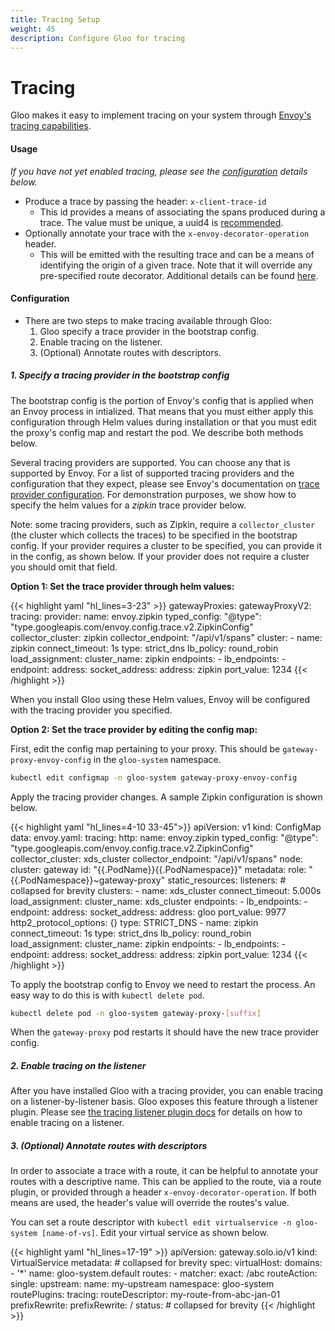 ```yaml
---
title: Tracing Setup
weight: 45
description: Configure Gloo for tracing
---
```


# Tracing

Gloo makes it easy to implement tracing on your system through [Envoy's tracing capabilities](https://www.envoyproxy.io/docs/envoy/latest/intro/arch_overview/observability/tracing.html).

#### Usage

*If you have not yet enabled tracing, please see the [configuration](#configuration) details below.*

- Produce a trace by passing the header: `x-client-trace-id`
  - This id provides a means of associating the spans produced during a trace. The value must be unique, a uuid4 is [recommended](https://www.envoyproxy.io/docs/envoy/v1.9.0/configuration/http_conn_man/headers#config-http-conn-man-headers-x-client-trace-id).
- Optionally annotate your trace with the `x-envoy-decorator-operation` header.
  - This will be emitted with the resulting trace and can be a means of identifying the origin of a given trace. Note that it will override any pre-specified route decorator. Additional details can be found [here](https://www.envoyproxy.io/docs/envoy/latest/configuration/http_filters/router_filter#config-http-filters-router-x-envoy-decorator-operation).

#### Configuration

- There are two steps to make tracing available through Gloo:
  1. Gloo specify a trace provider in the bootstrap config.
  1. Enable tracing on the listener.
  1. (Optional) Annotate routes with descriptors.

##### 1. Specify a tracing provider in the bootstrap config

The bootstrap config is the portion of Envoy's config that is applied when an Envoy process in intialized.
That means that you must either apply this configuration through Helm values during installation or that you must edit the proxy's config map and restart the pod.
We describe both methods below.

Several tracing providers are supported.
You can choose any that is supported by Envoy.
For a list of supported tracing providers and the configuration that they expect, please see Envoy's documentation on [trace provider configuration](https://www.envoyproxy.io/docs/envoy/v1.9.0/api-v2/config/trace/v2/trace.proto#config-trace-v2-tracing-http).
For demonstration purposes, we show how to specify the helm values for a *zipkin* trace provider below.

Note: some tracing providers, such as Zipkin, require a `collector_cluster` (the cluster which collects the traces) to be specified in the bootstrap config. If your provider requires a cluster to be specified, you can provide it in the config, as shown below. If your provider does not require a cluster you should omit that field. 

**Option 1: Set the trace provider through helm values:**

{{< highlight yaml "hl_lines=3-23" >}}
gatewayProxies:
  gatewayProxyV2:
    tracing:
      provider:
        name: envoy.zipkin
        typed_config:
          "@type": "type.googleapis.com/envoy.config.trace.v2.ZipkinConfig"
          collector_cluster: zipkin
          collector_endpoint: "/api/v1/spans"
      cluster:
        - name: zipkin
          connect_timeout: 1s
          type: strict_dns
          lb_policy: round_robin
          load_assignment:
            cluster_name: zipkin
            endpoints:
              - lb_endpoints:
                  - endpoint:
                      address:
                        socket_address:
                          address: zipkin
                          port_value: 1234
{{< /highlight >}}

When you install Gloo using these Helm values, Envoy will be configured with the tracing provider you specified.

**Option 2: Set the trace provider by editing the config map:**

First, edit the config map pertaining to your proxy. This should be `gateway-proxy-envoy-config` in the `gloo-system` namespace.

```bash
kubectl edit configmap -n gloo-system gateway-proxy-envoy-config
```
Apply the tracing provider changes. A sample Zipkin configuration is shown below.

{{< highlight yaml "hl_lines=4-10 33-45">}}
apiVersion: v1
kind: ConfigMap
data:
  envoy.yaml:
    tracing:
      http:
        name: envoy.zipkin
        typed_config:
          "@type": "type.googleapis.com/envoy.config.trace.v2.ZipkinConfig"
          collector_cluster: xds_cluster
          collector_endpoint: "/api/v1/spans"
    node:
      cluster: gateway
      id: "{{.PodName}}{{.PodNamespace}}"
      metadata:
        role: "{{.PodNamespace}}~gateway-proxy"
    static_resources:
      listeners: # collapsed for brevity
      clusters:
        - name: xds_cluster
          connect_timeout: 5.000s
          load_assignment:
            cluster_name: xds_cluster
            endpoints:
              - lb_endpoints:
                  - endpoint:
                      address:
                        socket_address:
                          address: gloo
                          port_value: 9977
          http2_protocol_options: {}
          type: STRICT_DNS
        - name: zipkin
          connect_timeout: 1s
          type: strict_dns
          lb_policy: round_robin
          load_assignment:
            cluster_name: zipkin
            endpoints:
              - lb_endpoints:
                  - endpoint:
                      address:
                        socket_address:
                          address: zipkin
                          port_value: 1234
{{< /highlight >}}


To apply the bootstrap config to Envoy we need to restart the process. An easy way to do this is with `kubectl delete pod`.

```bash
kubectl delete pod -n gloo-system gateway-proxy-[suffix]
```

When the `gateway-proxy` pod restarts it should have the new trace provider config.

##### 2. Enable tracing on the listener

After you have installed Gloo with a tracing provider, you can enable tracing on a listener-by-listener basis. Gloo exposes this feature through a listener plugin. Please see [the tracing listener plugin docs](../../gloo_routing/gateway_configuration/http_connection_manager/#tracing) for details on how to enable tracing on a listener.

##### 3. (Optional) Annotate routes with descriptors

In order to associate a trace with a route, it can be helpful to annotate your routes with a descriptive name. This can be applied to the route, via a route plugin, or provided through a header `x-envoy-decorator-operation`.
If both means are used, the header's value will override the routes's value.

You can set a route descriptor with `kubectl edit virtualservice -n gloo-system [name-of-vs]`.
Edit your virtual service as shown below.

{{< highlight yaml "hl_lines=17-19" >}}
apiVersion: gateway.solo.io/v1
kind: VirtualService
metadata: # collapsed for brevity
spec:
  virtualHost:
    domains:
    - '*'
    name: gloo-system.default
    routes:
    - matcher:
        exact: /abc
      routeAction:
        single:
          upstream:
            name: my-upstream
            namespace: gloo-system
      routePlugins:
        tracing:
          routeDescriptor: my-route-from-abc-jan-01
        prefixRewrite:
          prefixRewrite: /
status: # collapsed for brevity
{{< /highlight >}}